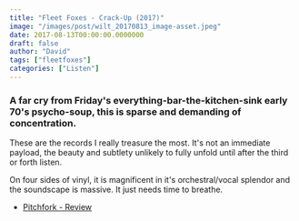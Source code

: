 ```yaml
---
title: "Fleet Foxes - Crack-Up (2017)"
image: "/images/post/wilt_20170813_image-asset.jpeg"
date: 2017-08-13T00:00:00.0000000
draft: false
author: "David"
tags: ["fleetfoxes"]
categories: ["Listen"]
---
```

### A far cry from Friday's everything-bar-the-kitchen-sink early 70's psycho-soup, this is sparse and demanding of concentration.

 These are the records I really treasure the most. It's not an immediate payload, the beauty and subtlety unlikely to fully unfold until after the third or forth listen.

 On four sides of vinyl, it is magnificent in it's orchestral/vocal splendor and the soundscape is massive. It just needs time to breathe.

-  [Pitchfork - Review](http://pitchfork.com/reviews/albums/fleet-foxes-crack-up/)